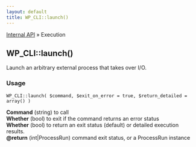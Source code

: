 ```yaml
---
layout: default
title: WP_CLI::launch()
---
```


<a href="/docs/internal-api/">Internal API</a> &raquo; Execution

## WP_CLI::launch()

Launch an arbitrary external process that takes over I/O.

### Usage

    WP_CLI::launch( $command, $exit_on_error = true, $return_detailed = array() )

<div>
<strong>Command</strong> (string) to call<br />
<strong>Whether</strong> (bool) to exit if the command returns an error status<br />
<strong>Whether</strong> (bool) to return an exit status (default) or detailed execution results.<br />
<strong>@return</strong> (int|ProcessRun) command exit status, or a ProcessRun instance<br /></p>
</div>

